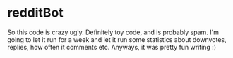 # redditBot
So this code is crazy ugly. Definitely toy code, and is probably spam. I'm going to let it run for a week and let it run some statistics about
downvotes, replies, how often it comments etc. Anyways, it was pretty fun writing :)
